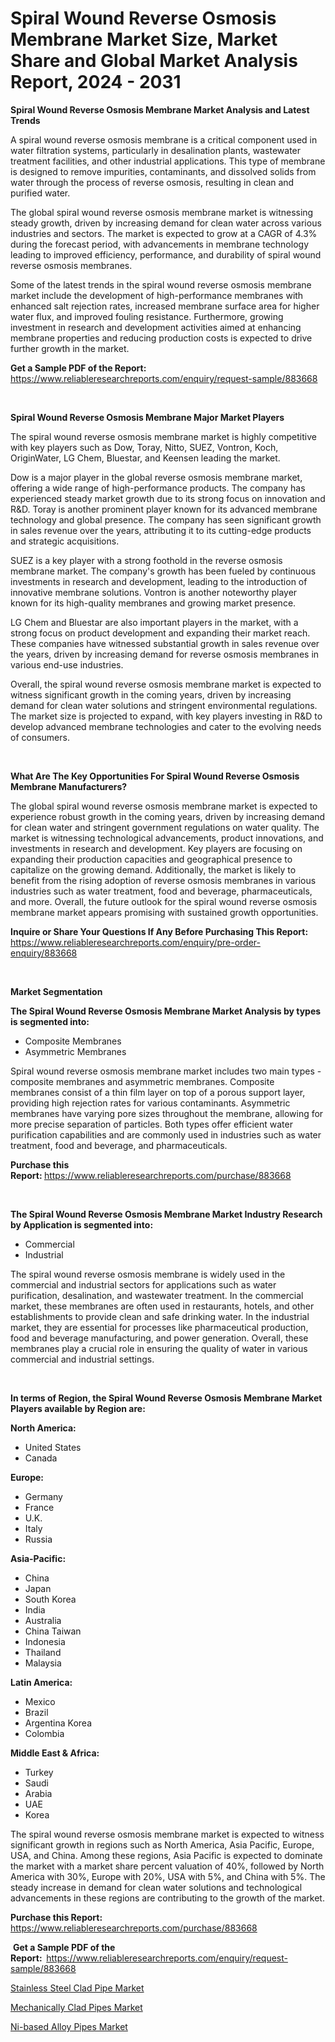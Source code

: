 <p><h1>Spiral Wound Reverse Osmosis Membrane Market Size, Market Share and Global Market Analysis Report, 2024 - 2031</h1></p><p><strong>Spiral Wound Reverse Osmosis Membrane Market Analysis and Latest Trends</strong></p>
<p><p>A spiral wound reverse osmosis membrane is a critical component used in water filtration systems, particularly in desalination plants, wastewater treatment facilities, and other industrial applications. This type of membrane is designed to remove impurities, contaminants, and dissolved solids from water through the process of reverse osmosis, resulting in clean and purified water.</p><p>The global spiral wound reverse osmosis membrane market is witnessing steady growth, driven by increasing demand for clean water across various industries and sectors. The market is expected to grow at a CAGR of 4.3% during the forecast period, with advancements in membrane technology leading to improved efficiency, performance, and durability of spiral wound reverse osmosis membranes.</p><p>Some of the latest trends in the spiral wound reverse osmosis membrane market include the development of high-performance membranes with enhanced salt rejection rates, increased membrane surface area for higher water flux, and improved fouling resistance. Furthermore, growing investment in research and development activities aimed at enhancing membrane properties and reducing production costs is expected to drive further growth in the market.</p></p>
<p><strong>Get a Sample PDF of the Report:&nbsp;</strong> <a href="https://www.reliableresearchreports.com/enquiry/request-sample/883668">https://www.reliableresearchreports.com/enquiry/request-sample/883668</a></p>
<p>&nbsp;</p>
<p><strong>Spiral Wound Reverse Osmosis Membrane Major Market Players</strong></p>
<p><p>The spiral wound reverse osmosis membrane market is highly competitive with key players such as Dow, Toray, Nitto, SUEZ, Vontron, Koch, OriginWater, LG Chem, Bluestar, and Keensen leading the market.</p><p>Dow is a major player in the global reverse osmosis membrane market, offering a wide range of high-performance products. The company has experienced steady market growth due to its strong focus on innovation and R&D. Toray is another prominent player known for its advanced membrane technology and global presence. The company has seen significant growth in sales revenue over the years, attributing it to its cutting-edge products and strategic acquisitions.</p><p>SUEZ is a key player with a strong foothold in the reverse osmosis membrane market. The company's growth has been fueled by continuous investments in research and development, leading to the introduction of innovative membrane solutions. Vontron is another noteworthy player known for its high-quality membranes and growing market presence.</p><p>LG Chem and Bluestar are also important players in the market, with a strong focus on product development and expanding their market reach. These companies have witnessed substantial growth in sales revenue over the years, driven by increasing demand for reverse osmosis membranes in various end-use industries.</p><p>Overall, the spiral wound reverse osmosis membrane market is expected to witness significant growth in the coming years, driven by increasing demand for clean water solutions and stringent environmental regulations. The market size is projected to expand, with key players investing in R&D to develop advanced membrane technologies and cater to the evolving needs of consumers.</p></p>
<p>&nbsp;</p>
<p><strong>What Are The Key Opportunities For Spiral Wound Reverse Osmosis Membrane Manufacturers?</strong></p>
<p><p>The global spiral wound reverse osmosis membrane market is expected to experience robust growth in the coming years, driven by increasing demand for clean water and stringent government regulations on water quality. The market is witnessing technological advancements, product innovations, and investments in research and development. Key players are focusing on expanding their production capacities and geographical presence to capitalize on the growing demand. Additionally, the market is likely to benefit from the rising adoption of reverse osmosis membranes in various industries such as water treatment, food and beverage, pharmaceuticals, and more. Overall, the future outlook for the spiral wound reverse osmosis membrane market appears promising with sustained growth opportunities.</p></p>
<p><strong>Inquire or Share Your Questions If Any Before Purchasing This Report:</strong> <a href="https://www.reliableresearchreports.com/enquiry/pre-order-enquiry/883668">https://www.reliableresearchreports.com/enquiry/pre-order-enquiry/883668</a></p>
<p>&nbsp;</p>
<p><strong>Market Segmentation</strong></p>
<p><strong>The Spiral Wound Reverse Osmosis Membrane Market Analysis by types is segmented into:</strong></p>
<p><ul><li>Composite Membranes</li><li>Asymmetric Membranes</li></ul></p>
<p><p>Spiral wound reverse osmosis membrane market includes two main types - composite membranes and asymmetric membranes. Composite membranes consist of a thin film layer on top of a porous support layer, providing high rejection rates for various contaminants. Asymmetric membranes have varying pore sizes throughout the membrane, allowing for more precise separation of particles. Both types offer efficient water purification capabilities and are commonly used in industries such as water treatment, food and beverage, and pharmaceuticals.</p></p>
<p><strong>Purchase this Report:&nbsp;</strong><a href="https://www.reliableresearchreports.com/purchase/883668">https://www.reliableresearchreports.com/purchase/883668</a></p>
<p>&nbsp;</p>
<p><strong>The Spiral Wound Reverse Osmosis Membrane Market Industry Research by Application is segmented into:</strong></p>
<p><ul><li>Commercial</li><li>Industrial</li></ul></p>
<p><p>The spiral wound reverse osmosis membrane is widely used in the commercial and industrial sectors for applications such as water purification, desalination, and wastewater treatment. In the commercial market, these membranes are often used in restaurants, hotels, and other establishments to provide clean and safe drinking water. In the industrial market, they are essential for processes like pharmaceutical production, food and beverage manufacturing, and power generation. Overall, these membranes play a crucial role in ensuring the quality of water in various commercial and industrial settings.</p></p>
<p>&nbsp;</p>
<p><strong>In terms of Region, the Spiral Wound Reverse Osmosis Membrane Market Players available by Region are:</strong></p>
<p>
    <p> <strong> North America: </strong>
        <ul>
            <li>United States</li>
            <li>Canada</li>
        </ul>
        </p> 
    <p> <strong> Europe: </strong>
        <ul>
            <li>Germany</li>
            <li>France</li>
            <li>U.K.</li>
            <li>Italy</li>
            <li>Russia</li>
        </ul>
        </p> 
    <p> <strong> Asia-Pacific: </strong>
        <ul>
            <li>China</li>
            <li>Japan</li>
            <li>South Korea</li>
            <li>India</li>
            <li>Australia</li>
            <li>China Taiwan</li>
            <li>Indonesia</li>
            <li>Thailand</li>
            <li>Malaysia</li>
        </ul>
        </p> 
    <p> <strong> Latin America: </strong>
        <ul>
            <li>Mexico</li>
            <li>Brazil</li>
            <li>Argentina Korea</li>
            <li>Colombia</li>
        </ul>
        </p> 
    <p> <strong> Middle East & Africa: </strong>
        <ul>
            <li>Turkey</li>
            <li>Saudi</li>
            <li>Arabia</li>
            <li>UAE</li>
            <li>Korea</li>
        </ul>
    </p>
    </p>
<p><p>The spiral wound reverse osmosis membrane market is expected to witness significant growth in regions such as North America, Asia Pacific, Europe, USA, and China. Among these regions, Asia Pacific is expected to dominate the market with a market share percent valuation of 40%, followed by North America with 30%, Europe with 20%, USA with 5%, and China with 5%. The steady increase in demand for clean water solutions and technological advancements in these regions are contributing to the growth of the market.</p></p>
<p><strong>Purchase this Report: </strong><a href="https://www.reliableresearchreports.com/purchase/883668">https://www.reliableresearchreports.com/purchase/883668</a></p>
<p>&nbsp;<strong>Get a Sample PDF of the Report:&nbsp;&nbsp;</strong><a href="https://www.reliableresearchreports.com/enquiry/request-sample/883668">https://www.reliableresearchreports.com/enquiry/request-sample/883668</a></p>
<p><strong></strong></p>
<p><p><a href="https://view.publitas.com/reportprime-1/stainless-steel-clad-pipe-market-research-report-reveals-the-latest-trends-and-opportunities-of-this-market-for-period-from-2023-2030/">Stainless Steel Clad Pipe Market</a></p><p><a href="https://view.publitas.com/reportprime-1/mechanically-clad-pipes-market-furnish-information-about-market-size-market-share-market-dynamics-and-projections-spanning-from-2023-to-2030/">Mechanically Clad Pipes Market</a></p><p><a href="https://view.publitas.com/reportprime-1/ni-based-alloy-pipes-market-provides-a-comprehensive-analysis-including-a-macro-overview-of-the-market-as-well-as-micro-details-such-as-market-size-and-competitive-landscape/">Ni-based Alloy Pipes Market</a></p></p>